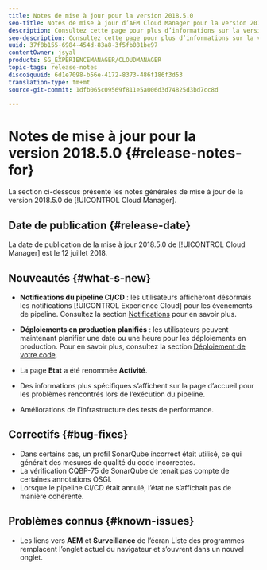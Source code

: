 ```yaml
---
title: Notes de mise à jour pour la version 2018.5.0
seo-title: Notes de mise à jour d’AEM Cloud Manager pour la version 2018.5.0
description: Consultez cette page pour plus d’informations sur la version 2018.5.0 de Cloud Manager.
seo-description: Consultez cette page pour plus d’informations sur la version 2018.5.0 d’AEM Cloud Manager.
uuid: 37f8b155-6984-454d-83a8-3f5fb081be97
contentOwner: jsyal
products: SG_EXPERIENCEMANAGER/CLOUDMANAGER
topic-tags: release-notes
discoiquuid: 6d1e7098-b56e-4172-8373-486f186f3d53
translation-type: tm+mt
source-git-commit: 1dfb065c09569f811e5a006d3d74825d3bd7cc8d

---
```



# Notes de mise à jour pour la version 2018.5.0 {#release-notes-for}

La section ci-dessous présente les notes générales de mise à jour de la version 2018.5.0 de [!UICONTROL Cloud Manager].

## Date de publication {#release-date}

La date de publication de la mise à jour 2018.5.0 de [!UICONTROL Cloud Manager] est le 12 juillet 2018.

## Nouveautés {#what-s-new}

* **Notifications du pipeline CI/CD** : les utilisateurs afficheront désormais les notifications [!UICONTROL Experience Cloud] pour les événements de pipeline. Consultez la section [Notifications](notifications.md) pour en savoir plus.

* **Déploiements en production planifiés** : les utilisateurs peuvent maintenant planifier une date ou une heure pour les déploiements en production. Pour en savoir plus, consultez la section [Déploiement de votre code](deploying-code.md).

* La page **Etat** a été renommée **Activité**.

* Des informations plus spécifiques s’affichent sur la page d’accueil pour les problèmes rencontrés lors de l’exécution du pipeline.
* Améliorations de l’infrastructure des tests de performance.

## Correctifs {#bug-fixes}

* Dans certains cas, un profil SonarQube incorrect était utilisé, ce qui générait des mesures de qualité du code incorrectes.
* La vérification CQBP-75 de SonarQube de tenait pas compte de certaines annotations OSGI.
* Lorsque le pipeline CI/CD était annulé, l’état ne s’affichait pas de manière cohérente.

## Problèmes connus {#known-issues}

* Les liens vers **AEM** et **Surveillance** de l’écran Liste des programmes remplacent l’onglet actuel du navigateur et s’ouvrent dans un nouvel onglet.

